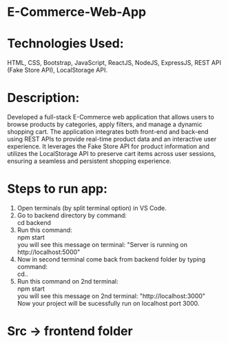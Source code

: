 #                                                                            E-Commerce-Web-App
# Technologies Used: 
HTML, CSS, Bootstrap, JavaScript, ReactJS, NodeJS, ExpressJS, REST API (Fake Store API), LocalStorage API.
# Description: 
Developed a full-stack E-Commerce web application that allows users to browse products by categories, apply filters, and manage a dynamic shopping cart. The application integrates both front-end and back-end using REST APIs to provide real-time product data and an interactive user experience. It leverages the Fake Store API for product information and utilizes the LocalStorage API to preserve cart items across user sessions, ensuring a seamless and persistent shopping experience.
# Steps to run app:
1. Open terminals (by split terminal option) in VS Code.
2. Go to backend directory by command:    
   cd backend
3. Run this command:   
    npm start   
   you will see this message on terminal:   "Server is running on http://localhost:5000"
4. Now in second terminal come back from backend folder by typing command:   
     cd..   
5. Run this command on 2nd terminal:    
    npm start    
    you will see this message on 2nd terminal:  "http://localhost:3000"   
Now your project will be sucessfully run on localhost port 3000. 


# Src -> frontend folder
